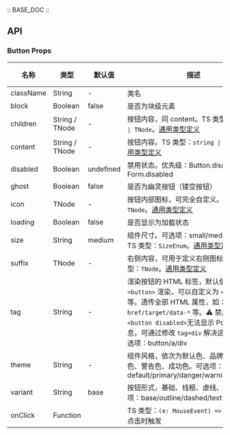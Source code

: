 :: BASE_DOC ::

## API
### Button Props

名称 | 类型 | 默认值 | 描述 | 必传
-- | -- | -- | -- | --
className | String | - | 类名 | N
block | Boolean | false | 是否为块级元素 | N
children | String / TNode | - | 按钮内容，同 content。TS 类型：`string \| TNode`。[通用类型定义](https://github.com/Tencent/tdesign-omi/blob/develop/src/common.ts) | N
content | String / TNode | - | 按钮内容。TS 类型：`string \| TNode`。[通用类型定义](https://github.com/Tencent/tdesign-omi/blob/develop/src/common.ts) | N
disabled | Boolean | undefined | 禁用状态。优先级：Button.disabled > Form.disabled | N
ghost | Boolean | false | 是否为幽灵按钮（镂空按钮） | N
icon | TNode | - | 按钮内部图标，可完全自定义。TS 类型：`TNode`。[通用类型定义](https://github.com/Tencent/tdesign-omi/blob/develop/src/common.ts) | N
loading | Boolean | false | 是否显示为加载状态 | N
size | String | medium | 组件尺寸。可选项：small/medium/large。TS 类型：`SizeEnum`。[通用类型定义](https://github.com/Tencent/tdesign-omi/blob/develop/src/common.ts) | N
suffix | TNode | - | 右侧内容，可用于定义右侧图标。TS 类型：`TNode`。[通用类型定义](https://github.com/Tencent/tdesign-omi/blob/develop/src/common.ts) | N
tag | String | - | 渲染按钮的 HTML 标签，默认使用标签 `<button>` 渲染，可以自定义为 `<a>` `<div>` 等。透传全部 HTML 属性，如：`href/target/data-*` 等。⚠️ 禁用按钮 `<button disabled>`无法显示 Popup 浮层信息，可通过修改 `tag=div` 解决这个问题。可选项：button/a/div | N
theme | String | - | 组件风格，依次为默认色、品牌色、危险色、警告色、成功色。可选项：default/primary/danger/warning/success | N
variant | String | base | 按钮形式，基础、线框、虚线、文字。可选项：base/outline/dashed/text | N
onClick | Function |  | TS 类型：`(e: MouseEvent) => void`<br/>点击时触发 | N
